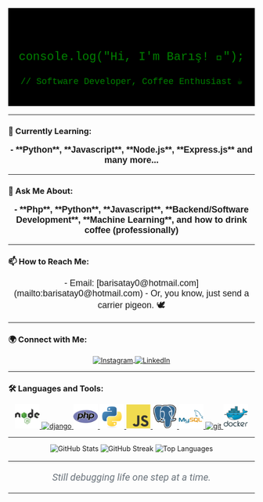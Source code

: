 <div align="center">
  <svg xmlns="http://www.w3.org/2000/svg" width="100%" height="200">
    <rect width="100%" height="100%"/>
    <text x="50%" y="50%" dominant-baseline="middle" text-anchor="middle" fill="green" font-size="24" font-family="'Courier New', Courier, monospace">
      console.log("Hi, I'm Barış! 👋");
    </text>
    <text x="50%" y="75%" dominant-baseline="middle" text-anchor="middle" fill="green" font-size="18" font-family="'Courier New', Courier, monospace">
      // Software Developer, Coffee Enthusiast ☕
    </text>
  </svg>
</div>

---

### 🌱 Currently Learning:
<p align="center" style="font-size: 18px; font-family: 'Arial', sans-serif; font-weight: 600;">
  - **Python**, **Javascript**, **Node.js**, **Express.js** and many more...
</p>

---

### 💬 Ask Me About:
<p align="center" style="font-size: 18px; font-family: 'Arial', sans-serif; font-weight: 600;">
  - **Php**, **Python**, **Javascript**, **Backend/Software Development**, **Machine Learning**, and how to drink coffee (professionally)
</p>

---

### 📫 How to Reach Me:
<p align="center" style="font-size: 18px; font-family: 'Arial', sans-serif;">
  - Email: [barisatay0@hotmail.com](mailto:barisatay0@hotmail.com)  
  - Or, you know, just send a carrier pigeon. 🕊️
</p>

---

### 🌍 Connect with Me:
<p align="center">
  <a href="https://www.instagram.com/barisatay0/" target="blank">
    <img align="center" src="https://raw.githubusercontent.com/rahuldkjain/github-profile-readme-generator/master/src/images/icons/Social/instagram.svg" alt="Instagram" height="50" width="50" />
  </a>
  <a href="www.linkedin.com/in/barış-atay" target="blank">
    <img align="center" src="https://upload.wikimedia.org/wikipedia/commons/c/ca/LinkedIn_logo_initials.png" alt="LinkedIn" height="50" width="50" />
  </a>
</p>

---

### 🛠️ Languages and Tools:
<p align="center">
  <a href="https://nodejs.org/" target="_blank" rel="noreferrer">
    <img src="https://raw.githubusercontent.com/devicons/devicon/master/icons/nodejs/nodejs-original-wordmark.svg" alt="nodejs" width="50" height="50" />
  </a>
  <a href="https://laravel.com/" target="_blank" rel="noreferrer">
    <img src="https://upload.wikimedia.org/wikipedia/commons/9/9a/Laravel.svg" alt="django" width="50" height="50" />
  </a>
  <a href="https://www.php.net" target="_blank" rel="noreferrer">
    <img src="https://raw.githubusercontent.com/devicons/devicon/master/icons/php/php-original.svg" alt="php" width="50" height="50" />
  </a>
  <a href="https://www.python.org" target="_blank" rel="noreferrer">
    <img src="https://raw.githubusercontent.com/devicons/devicon/master/icons/python/python-original.svg" alt="python" width="50" height="50" />
  </a>
  <a href="https://www.javascript.com/" target="_blank" rel="noreferrer">
    <img src="https://raw.githubusercontent.com/devicons/devicon/master/icons/javascript/javascript-original.svg" alt="tensorflow" width="50" height="50" />
  </a>
  <a href="https://www.postgresql.org/" target="_blank" rel="noreferrer">
    <img src="https://raw.githubusercontent.com/devicons/devicon/master/icons/postgresql/postgresql-original.svg" alt="postgresql" width="50" height="50" />
  </a>
  <a href="https://www.mysql.com/" target="_blank" rel="noreferrer">
    <img src="https://raw.githubusercontent.com/devicons/devicon/master/icons/mysql/mysql-original-wordmark.svg" alt="mysql" width="50" height="50" />
  </a>
  <a href="https://git-scm.com/" target="_blank" rel="noreferrer">
    <img src="https://www.vectorlogo.zone/logos/git-scm/git-scm-icon.svg" alt="git" width="50" height="50" />
  </a>
  <a href="https://www.docker.com/" target="_blank" rel="noreferrer">
    <img src="https://raw.githubusercontent.com/devicons/devicon/master/icons/docker/docker-original-wordmark.svg" alt="docker" width="50" height="50" />
  </a>
</p>

---
<div align="center">
  <img src="https://github-readme-stats.vercel.app/api?username=barisatay0&show_icons=true&count_private=true&hide=prs&theme=blue-green" alt="GitHub Stats" style="width: 400px; margin-bottom: 3px;" />
  <img src="https://github-readme-streak-stats.herokuapp.com/?user=barisatay0&theme=blue-green" alt="GitHub Streak" style="width: 400px; margin-bottom: 3px;" />
  <img src="https://github-readme-stats.vercel.app/api/top-langs?username=barisatay0&show_icons=true&locale=en&layout=compact&theme=blue-green" alt="Top Languages" style="width: 400px; margin-bottom: 3px;" />
</div>

---

<p align="center" style="font-size: 20px; color: #6c757d; font-family: 'Roboto', sans-serif; font-style: italic;">Still debugging life one step at a time.</p>

---